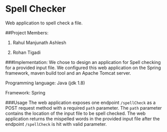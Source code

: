 # Spell Checker
Web application to spell check a file.


##Project Members:
1) Rahul Manjunath Ashlesh

2) Rohan Tigadi

###Implementation:
We chose to design an application for Spell checking for a provided input file.
We configured this web application on the Spring framework, maven build tool and an Apache Tomcat server.

Programming language: Java (jdk 1.8)

Framework: Spring

###Usage
The web application exposes one endpoint `/spellCheck` as a POST request method with a required `path` parameter. The `path` parameter contains the location of the input file to be spell checked.
The web application returns the mispelled words in the provided input file after the endpoint `/spellCheck` is hit with valid parameter.